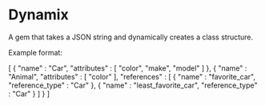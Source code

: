 # Dynamix

A gem that takes a JSON string and dynamically creates a class structure.

Example format:

[
	{
		"name" : "Car",
		"attributes" : [
			"color",
			"make",
			"model"
		]
	},
	{ 
		"name" : "Animal",
		"attributes" : [
			"color"
		],
		"references" : [
			{ 
				"name" : "favorite_car",
				"reference_type" : "Car"
			},
			{
				"name" : "least_favorite_car",
				"reference_type" : "Car"
			}
		]
	}
]